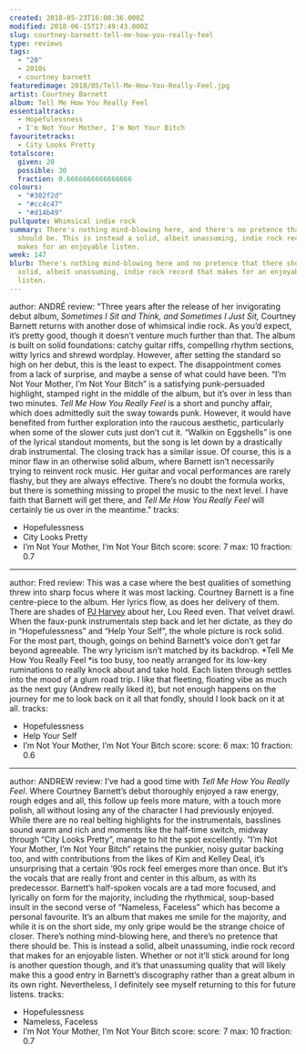 ```yaml
---
created: 2018-05-23T16:00:36.000Z
modified: 2018-06-15T17:49:43.000Z
slug: courtney-barnett-tell-me-how-you-really-feel
type: reviews
tags:
  - "20"
  - 2010s
  - courtney barnett
featuredimage: 2018/05/Tell-Me-How-You-Really-Feel.jpg
artist: Courtney Barnett
album: Tell Me How You Really Feel
essentialtracks:
  - Hopefulessness
  - I'm Not Your Mother, I'm Not Your Bitch
favouritetracks:
  - City Looks Pretty
totalscore:
  given: 20
  possible: 30
  fraction: 0.6666666666666666
colours:
  - "#302f2d"
  - "#cc4c47"
  - "#d14b49"
pullquote: Whimsical indie rock
summary: There's nothing mind-blowing here, and there's no pretence that there
  should be. This is instead a solid, albeit unassuming, indie rock record that
  makes for an enjoyable listen.
week: 147
blurb: There's nothing mind-blowing here and no pretence that there should be. A
  solid, albeit unassuming, indie rock record that makes for an enjoyable
  listen.
---
```

author: ANDRÉ
review: "Three years after the release of her invigorating debut
  album, *Sometimes I Sit and Think, and Sometimes I Just Sit,* Courtney Barnett
  returns with another dose of whimsical indie rock. As you’d expect, it’s
  pretty good, though it doesn’t venture much further than that. The album is
  built on solid foundations: catchy guitar riffs, compelling rhythm sections,
  witty lyrics and shrewd wordplay. However, after setting the standard so high
  on her debut, this is the least to expect. The disappointment comes from a
  lack of surprise, and maybe a sense of what could have been. “I’m Not Your
  Mother, I’m Not Your Bitch” is a satisfying punk-persuaded highlight, stamped
  right in the middle of the album, but it’s over in less than two minutes.
  *Tell Me How You Really Feel* is a short and punchy affair, which does
  admittedly suit the sway towards punk. However, it would have benefited from
  further exploration into the raucous aesthetic, particularly when some of the
  slower cuts just don’t cut it. “Walkin on Eggshells” is one of the lyrical
  standout moments, but the song is let down by a drastically drab instrumental.
  The closing track has a similar issue. Of course, this is a minor flaw in an
  otherwise solid album, where Barnett isn’t necessarily trying to reinvent rock
  music. Her guitar and vocal performances are rarely flashy, but they are
  always effective. There’s no doubt the formula works, but there is something
  missing to propel the music to the next level. I have faith that Barnett will
  get there, and *Tell Me How You Really Feel* will certainly tie us over in the
  meantime."
tracks:
  - Hopefulessness
  - ­­City Looks Pretty
  - ­­I’m Not Your Mother, I’m Not Your Bitch
score:
  score: 7
  max: 10
  fraction: 0.7
---
author: Fred
review: This was a case where the best qualities of something threw into sharp
  focus where it was most lacking. Courtney Barnett is a fine centre-piece to
  the album. Her lyrics flow, as does her delivery of them. There are shades of
  [PJ
  Harvey](<reviews/pj-harvey-the-hope-six-demolition-project/>)
  about her, Lou Reed even. That velvet drawl. When the faux-punk instrumentals
  step back and let her dictate, as they do in “Hopefulessness” and “Help Your
  Self”, the whole picture is rock solid. For the most part, though, goings on
  behind Barnett’s voice don’t get far beyond agreeable. The wry lyricism isn’t
  matched by its backdrop. *Tell Me How You Really Feel *is too busy, too neatly
  arranged for its low-key ruminations to really knock about and take hold. Each
  listen through settles into the mood of a glum road trip. I like that
  fleeting, floating vibe as much as the next guy (Andrew really liked it), but
  not enough happens on the journey for me to look back on it all that fondly,
  should I look back on it at all.
tracks:
  - Hopefulessness
  - ­­Help Your Self
  - ­­I’m Not Your Mother, I’m Not Your Bitch
score:
  score: 6
  max: 10
  fraction: 0.6
---
author: ANDREW
review: I’ve had a good time with *Tell Me How You Really Feel*. Where Courtney
  Barnett’s debut thoroughly enjoyed a raw energy, rough edges and all, this
  follow up feels more mature, with a touch more polish, all without losing any
  of the character I had previously enjoyed. While there are no real belting
  highlights for the instrumentals, basslines sound warm and rich and moments
  like the half-time switch, midway through “City Looks Pretty”, manage to hit
  the spot excellently. “I’m Not Your Mother, I’m Not Your Bitch” retains the
  punkier, noisy guitar backing too, and with contributions from the likes of
  Kim and Kelley Deal, it’s unsurprising that a certain ’90s rock feel emerges
  more than once. But it’s the vocals that are really front and center in this
  album, as with its predecessor. Barnett’s half-spoken vocals are a tad more
  focused, and lyrically on form for the majority, including the rhythmical,
  soup-based insult in the second verse of “Nameless, Faceless” which has become
  a personal favourite. It’s an album that makes me smile for the majority, and
  while it is on the short side, my only gripe would be the strange choice of
  closer. There’s nothing mind-blowing here, and there’s no pretence that there
  should be. This is instead a solid, albeit unassuming, indie rock record that
  makes for an enjoyable listen. Whether or not it’ll stick around for long is
  another question though, and it’s that unassuming quality that will likely
  make this a good entry in Barnett’s discography rather than a great album in
  its own right. Nevertheless, I definitely see myself returning to this for
  future listens.
tracks:
  - Hopefulessness
  - ­­Nameless, Faceless
  - ­­I’m Not Your Mother, I’m Not Your Bitch
score:
  score: 7
  max: 10
  fraction: 0.7
